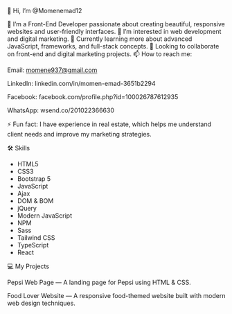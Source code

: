 👋 Hi, I’m @Momenemad12

🎨 I’m a Front-End Developer passionate about creating beautiful, responsive websites and user-friendly interfaces.
👀 I’m interested in web development and digital marketing.
🌱 Currently learning more about advanced JavaScript, frameworks, and full-stack concepts.
🤝 Looking to collaborate on front-end and digital marketing projects.
📫 How to reach me:

Email: momene937@gmail.com

LinkedIn: linkedin.com/in/momen-emad-3651b2294

Facebook: facebook.com/profile.php?id=100026787612935

WhatsApp: wsend.co/201022366630

⚡ Fun fact: I have experience in real estate, which helps me understand client needs and improve my marketing strategies.

🛠️ Skills

- HTML5
- CSS3
- Bootstrap 5
- JavaScript
- Ajax
- DOM & BOM
- jQuery
- Modern JavaScript
- NPM
- Sass
- Tailwind CSS
- TypeScript
- React

💻 My Projects

Pepsi Web Page — A landing page for Pepsi using HTML & CSS.

Food Lover Website — A responsive food-themed website built with modern web design techniques.
